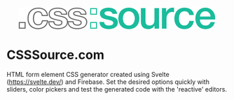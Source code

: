 <p align="center">
 <img src="https://github.com/NSDrowned/css-source/blob/master/public/assets/img/logo-lightback.png">
</p>

# CSSSource.com
HTML form element CSS generator created using Svelte (https://svelte.dev/) and Firebase. Set the desired options quickly with sliders, color pickers and test the generated code with the 'reactive' editors.
